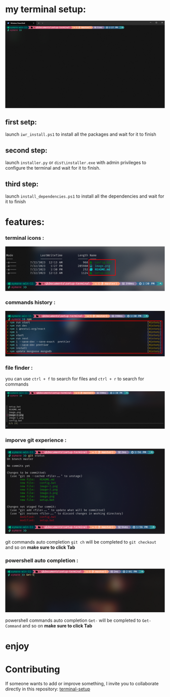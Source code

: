 # my terminal setup:

![Alt text](image.png)

## first setp:

launch `iwr_install.ps1` to install all the packages and wait for it to finish

## second step:

launch `installer.py` or `dist\installer.exe` with admin privileges to configure the terminal and wait for it to finish.

## third step:

launch `install_dependencies.ps1` to install all the dependencies and wait for it to finish

# features:

### terminal icons :

![Alt text](image-1.png)

### commands history :

![Alt text](image-2.png)

### file finder :

you can use `ctrl + f` to search for files and `ctrl + r` to search for commands

![Alt text](image-3.png)

### imporve git experience :

![Alt text](image-4.png)

git commands auto completion `git ch` will be completed to `git checkout` and so on <strong> make sure to click Tab </strong>

### powershell auto completion :

![Alt text](image-5.png)

powershell commands auto completion `Get-` will be completed to `Get-Command` and so on <strong> make sure to click Tab </strong>

# enjoy

# Contributing

If someone wants to add or improve something, I invite you to collaborate directly in this repository: [terminal-setup](https://github.com/aymaneallaoui/setup-terminal)
